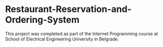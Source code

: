 # Restaurant-Reservation-and-Ordering-System
This project was completed as part of the Internet Programming course at School of Electrical Engineering University in Belgrade.
